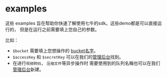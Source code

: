 # examples

这些 examples 旨在帮助你快速了解使用七牛的sdk。这些demo都是可以直接运行的， 但是在运行之前需要填上您自己的参数。

比如：

* `$bucket`  需要填上您想操作的 [bucket名字](http://developer.qiniu.com/docs/v6/api/overview/concepts.html#bucket)。
* `$accessKey` 和 `$secretKey` 可以在我们的[管理后台](https://portal.qiniu.com/setting/key)找到。
* 在进行`视频转码`， `压缩文件`等异步操作时 需要使用到的队列名稱也可以在我们[管理后台](https://portal.qiniu.com/mps/pipeline)新建。

